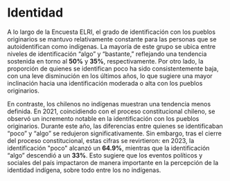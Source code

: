 # Identidad

A lo largo de la Encuesta ELRI, el grado de identificación con los pueblos originarios se mantuvo relativamente constante para las personas que se autoidentifican como indígenas. La mayoría de este grupo se ubica entre niveles de identificación “algo” y “bastante,” reflejando una tendencia sostenida en torno al **50%** y **35%**, respectivamente. Por otro lado, la proporción de quienes se identifican poco ha sido consistentemente baja, con una leve disminución en los últimos años, lo que sugiere una mayor inclinación hacia una identificación moderada o alta con los pueblos originarios.

En contraste, los chilenos no indígenas muestran una tendencia menos definida. En 2021, coincidiendo con el proceso constitucional chileno, se observó un incremento notable en la identificación con los pueblos originarios. Durante este año, las diferencias entre quienes se identificaban “poco” y “algo” se redujeron significativamente. Sin embargo, tras el cierre del proceso constitucional, estas cifras se revirtieron: en 2023, la identificación "poco" alcanzó un **64.9%**, mientras que la identificación “algo” descendió a un **33%**. Esto sugiere que los eventos políticos y sociales del país impactaron de manera importante en la percepción de la identidad indígena, sobre todo entre los no indígenas.